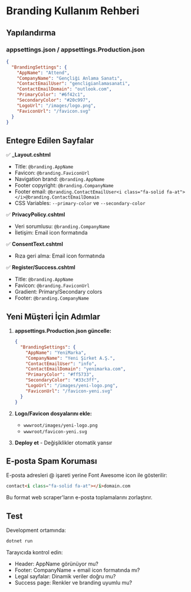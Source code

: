 # Branding Kullanım Rehberi

## Yapılandırma

### appsettings.json / appsettings.Production.json

```json
{
  "BrandingSettings": {
    "AppName": "Attend",
    "CompanyName": "Gençliği Anlama Sanatı",
    "ContactEmailUser": "gencligianlamasanati",
    "ContactEmailDomain": "outlook.com",
    "PrimaryColor": "#6f42c1",
    "SecondaryColor": "#20c997",
    "LogoUrl": "/images/logo.png",
    "FaviconUrl": "/favicon.svg"
  }
}
```

## Entegre Edilen Sayfalar

✅ **_Layout.cshtml**
- Title: `@branding.AppName`
- Favicon: `@branding.FaviconUrl`
- Navigation brand: `@branding.AppName`
- Footer copyright: `@branding.CompanyName`
- Footer email: `@branding.ContactEmailUser<i class="fa-solid fa-at"></i>@branding.ContactEmailDomain`
- CSS Variables: `--primary-color` ve `--secondary-color`

✅ **PrivacyPolicy.cshtml**
- Veri sorumlusu: `@branding.CompanyName`
- İletişim: Email icon formatında

✅ **ConsentText.cshtml**
- Rıza geri alma: Email icon formatında

✅ **Register/Success.cshtml**
- Title: `@branding.AppName`
- Favicon: `@branding.FaviconUrl`
- Gradient: Primary/Secondary colors
- Footer: `@branding.CompanyName`

## Yeni Müşteri İçin Adımlar

1. **appsettings.Production.json güncelle:**
   ```json
   {
     "BrandingSettings": {
       "AppName": "YeniMarka",
       "CompanyName": "Yeni Şirket A.Ş.",
       "ContactEmailUser": "info",
       "ContactEmailDomain": "yenimarka.com",
       "PrimaryColor": "#ff5733",
       "SecondaryColor": "#33c3ff",
       "LogoUrl": "/images/yeni-logo.png",
       "FaviconUrl": "/favicon-yeni.svg"
     }
   }
   ```

2. **Logo/Favicon dosyalarını ekle:**
   - `wwwroot/images/yeni-logo.png`
   - `wwwroot/favicon-yeni.svg`

3. **Deploy et** - Değişiklikler otomatik yansır

## E-posta Spam Koruması

E-posta adresleri @ işareti yerine Font Awesome icon ile gösterilir:
```html
contact<i class="fa-solid fa-at"></i>domain.com
```

Bu format web scraper'ların e-posta toplamalarını zorlaştırır.

## Test

Development ortamında:
```bash
dotnet run
```

Tarayıcıda kontrol edin:
- Header: AppName görünüyor mu?
- Footer: CompanyName + email icon formatında mı?
- Legal sayfalar: Dinamik veriler doğru mu?
- Success page: Renkler ve branding uyumlu mu?
